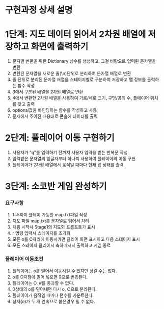 # 구현과정 상세 설명

# 1단계: 지도 데이터 읽어서 2차원 배열에 저장하고 화면에 출력하기
1. 문자열 변환을 위한 Dictionary 상수를 생성하고, 그걸 바탕으로 입력된 문자열을 변환
2. 변환된 문자열을 새로운 줄(\n)단위로 분리하여 문자열 배열로 변환
3. 줄 단위로 분리된 문자열 배열을 스테이지별로 구분하여 저장하고 맵 정보를 출력하는 함수 작성
4. 3에서 구분된 배열을 2차원 배열로 변환
5. 4에서 변환한 2차원 배열을 사용하여 가로/세로 크기, 구멍/공의 수, 플에이어 위치를 찾고 출력
6. optional값을 바인딩하는 함수를 작성하고 사용
7. 문제에서 주어진 내용대로 콘솔에 데이터를 출력

# 2단계: 플레이어 이동 구현하기
1. 사용자가 "q"를 입력하기 전까지 사용자 입력을 받는 반복문 작성
2. 입력받은 문자열의 앞글자부터 하나씩 사용하여 플레이어의 이동 구현
3. 플레이어가 2차원 배열에서 움직일 때마다 현재 맵 상태를 출력

# 3단계: 소코반 게임 완성하기
### 요구사항
1. 1~5까지 플레이 가능한 map.txt파일 작성
2. 지도 파일 map.txt를 문자열로 읽어서 처리
3. 처음 시작시 Stage1의 지도와 프롬프트가 표시
4. r 명령 입력시 스테이지를 초기화
5. 모든 o를 O자리에 이동시키면 클리어 화면 표시하고 다음 스테이지 표시
6. 모든 스테이지 클리어시 축하메시지 출력하고 게임 종료

### 플레이어 이동조건
1. 플레이어는 o를 밀어서 이동시킬 수 있지만 당길 수는 없다.
2. o를 O지점에 밀어 넣으면 0으로 변경된다.
3. 플레이어는 O, #를 통과할 수 없다.
4. 0상태의 o를 밀어내면 다시 o, O으로 분리된다.
5. 플레이어가 움직일 때마다 턴수를 카운트한다.
6. 상자(o)가 두 개 연속으로 붙은경우 밀 수 없다.
